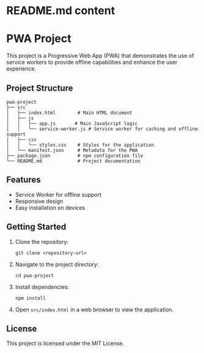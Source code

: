 # README.md content

# PWA Project

This project is a Progressive Web App (PWA) that demonstrates the use of service workers to provide offline capabilities and enhance the user experience.

## Project Structure

```
pwa-project
├── src
│   ├── index.html        # Main HTML document
│   ├── js
│   │   ├── app.js       # Main JavaScript logic
│   │   └── service-worker.js # Service worker for caching and offline support
│   ├── css
│   │   └── styles.css    # Styles for the application
│   └── manifest.json     # Metadata for the PWA
├── package.json          # npm configuration file
└── README.md             # Project documentation
```

## Features

- Service Worker for offline support
- Responsive design
- Easy installation on devices

## Getting Started

1. Clone the repository:
   ```
   git clone <repository-url>
   ```
2. Navigate to the project directory:
   ```
   cd pwa-project
   ```
3. Install dependencies:
   ```
   npm install
   ```
4. Open `src/index.html` in a web browser to view the application.

## License

This project is licensed under the MIT License.